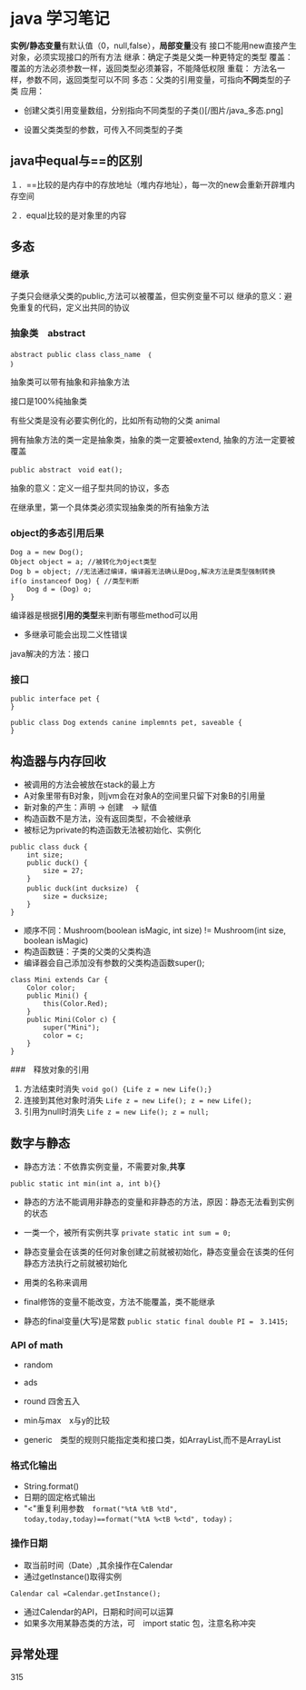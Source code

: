 # java 学习笔记

**实例/静态变量**有默认值（0，null,false），**局部变量**没有
接口不能用new直接产生对象，必须实现接口的所有方法
继承：确定子类是父类一种更特定的类型
    覆盖：
        覆盖的方法必须参数一样，返回类型必须兼容，不能降低权限
    重载：
        方法名一样，参数不同，返回类型可以不同
多态：父类的引用变量，可指向**不同**类型的子类
应用：

* 创建父类引用变量数组，分别指向不同类型的子类()[/图片/java_多态.png]

* 设置父类类型的参数，可传入不同类型的子类

## java中equal与==的区别

１．==比较的是内存中的存放地址（堆内存地址），每一次的new会重新开辟堆内存空间

２．equal比较的是对象里的内容

## 多态

### 继承

子类只会继承父类的public,方法可以被覆盖，但实例变量不可以
继承的意义：避免重复的代码，定义出共同的协议

### 抽象类　abstract

```　抽象类
abstract public class class_name　｛
｝
```

抽象类可以带有抽象和非抽象方法

接口是100%纯抽象类

有些父类是没有必要实例化的，比如所有动物的父类 animal

拥有抽象方法的类一定是抽象类，抽象的类一定要被extend, 抽象的方法一定要被覆盖

```　抽象方法没有方法体
public abstract　void eat();
```

抽象的意义：定义一组子型共同的协议，多态

在继承里，第一个具体类必须实现抽象类的所有抽象方法

### object的多态引用后果

``` 示例
Dog a = new Dog();
Object object = a; //被转化为Oject类型
Dog b = object; //无法通过编译，编译器无法确认是Dog,解决方法是类型强制转换
if(o instanceof Dog) { //类型判断
    Dog d = (Dog) o;
}
```

编译器是根据**引用的类型**来判断有哪些method可以用

* 多继承可能会出现二义性错误

java解决的方法：接口

### 接口

``` 定义
public interface pet {
}
```

``` 继承
public class Dog extends canine implemnts pet, saveable {
}
```

## 构造器与内存回收

* 被调用的方法会被放在stack的最上方
* A对象里带有B对象，则jvm会在对象A的空间里只留下对象B的引用量
* 新对象的产生：声明 -> 创建　-> 赋值
* 构造函数不是方法，没有返回类型，不会被继承
* 被标记为private的构造函数无法被初始化、实例化

``` 带默认参数的构造函数
public class duck {
    int size;
    public duck() {
        size = 27;
    }
    public duck(int ducksize)　{
        size = ducksize;
    }
}
```

* 顺序不同：Mushroom(boolean isMagic, int size) != Mushroom(int size, boolean isMagic)
* 构造函数链：子类的父类的父类构造
* 编译器会自己添加没有参数的父类构造函数super();

``` 无参调用含参构造函数
class Mini extends Car {
    Color color;
    public Mini() {
        this(Color.Red);
    }
    public Mini(Color c) {
        super("Mini");
        color = c;
    }
}
```

###　释放对象的引用

1. 方法结束时消失 `void go() {Life z = new Life();}`
2. 连接到其他对象时消失 `Life z = new Life(); z = new Life();`
3. 引用为null时消失 `Life z = new Life(); z = null;`

## 数字与静态

* 静态方法：不依靠实例变量，不需要对象,**共享**

`public static int min(int a, int b){}`

* 静态的方法不能调用非静态的变量和非静态的方法，原因：静态无法看到实例的状态
* 一类一个，被所有实例共享 `private static int sum = 0;`
* 静态变量会在该类的任何对象创建之前就被初始化，静态变量会在该类的任何静态方法执行之前就被初始化
* 用类的名称来调用

* final修饰的变量不能改变，方法不能覆盖，类不能继承
* 静态的final变量(大写)是常数 `public static final double PI =　3.1415;`

### API of math

* random
* ads
* round 四舍五入
* min与max　x与y的比较

* generic　类型的规则只能指定类和接口类，如ArrayList<Integer>,而不是ArrayList<int>

### 格式化输出

* String.format()
* 日期的固定格式输出
* "<"重复利用参数　`format("%tA %tB %td", today,today,today)==format("%tA %<tB %<td", today)；`

### 操作日期

* 取当前时间（Date）,其余操作在Calendar
* 通过getInstance()取得实例

`Calendar cal =Calendar.getInstance();`

* 通过Calendar的API，日期和时间可以运算
* 如果多次用某静态类的方法，可　import static 包，注意名称冲突

## 异常处理

315